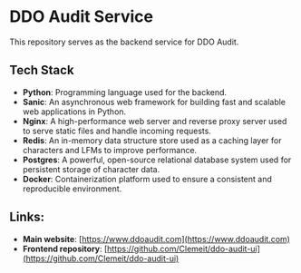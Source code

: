 # DDO Audit Service
This repository serves as the backend service for DDO Audit.

## Tech Stack
- **Python**: Programming language used for the backend.
- **Sanic**: An asynchronous web framework for building fast and scalable web applications in Python.
- **Nginx**: A high-performance web server and reverse proxy server used to serve static files and handle incoming requests.
- **Redis**: An in-memory data structure store used as a caching layer for characters and LFMs to improve performance.
- **Postgres**: A powerful, open-source relational database system used for persistent storage of character data.
- **Docker**: Containerization platform used to ensure a consistent and reproducible environment.

## Links:
- **Main website**: [https://www.ddoaudit.com](https://www.ddoaudit.com)
- **Frontend repository**: [https://github.com/Clemeit/ddo-audit-ui](https://github.com/Clemeit/ddo-audit-ui)
